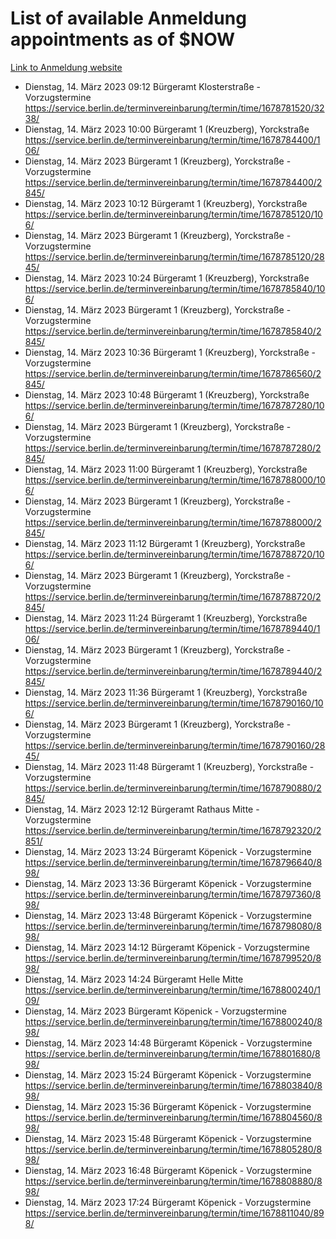 # List of available Anmeldung appointments as of $NOW
[Link to Anmeldung website](https://service.berlin.de/terminvereinbarung/termin/tag.php?termin=1&anliegen[]=120686&dienstleisterlist=122210,122217,327316,122219,327312,122227,327314,122231,327346,122243,327348,122254,122252,329742,122260,329745,122262,329748,122271,327278,122273,327274,122277,327276,330436,122280,327294,122282,327290,122284,327292,122291,327270,122285,327266,122286,327264,122296,327268,150230,329760,122297,327286,122294,327284,122312,329763,122314,329775,122304,327330,122311,327334,122309,327332,317869,122281,327352,122279,329772,122283,122276,327324,122274,327326,122267,329766,122246,327318,122251,327320,122257,327322,122208,327298,122226,327300&herkunft=http%3A%2F%2Fservice.berlin.de%2Fdienstleistung%2F120686%2F)
- Dienstag, 14. März 2023 09:12 Bürgeramt Klosterstraße - Vorzugstermine https://service.berlin.de/terminvereinbarung/termin/time/1678781520/3238/
- Dienstag, 14. März 2023 10:00 Bürgeramt 1 (Kreuzberg), Yorckstraße https://service.berlin.de/terminvereinbarung/termin/time/1678784400/106/
- Dienstag, 14. März 2023  Bürgeramt 1 (Kreuzberg), Yorckstraße - Vorzugstermine https://service.berlin.de/terminvereinbarung/termin/time/1678784400/2845/
- Dienstag, 14. März 2023 10:12 Bürgeramt 1 (Kreuzberg), Yorckstraße https://service.berlin.de/terminvereinbarung/termin/time/1678785120/106/
- Dienstag, 14. März 2023  Bürgeramt 1 (Kreuzberg), Yorckstraße - Vorzugstermine https://service.berlin.de/terminvereinbarung/termin/time/1678785120/2845/
- Dienstag, 14. März 2023 10:24 Bürgeramt 1 (Kreuzberg), Yorckstraße https://service.berlin.de/terminvereinbarung/termin/time/1678785840/106/
- Dienstag, 14. März 2023  Bürgeramt 1 (Kreuzberg), Yorckstraße - Vorzugstermine https://service.berlin.de/terminvereinbarung/termin/time/1678785840/2845/
- Dienstag, 14. März 2023 10:36 Bürgeramt 1 (Kreuzberg), Yorckstraße - Vorzugstermine https://service.berlin.de/terminvereinbarung/termin/time/1678786560/2845/
- Dienstag, 14. März 2023 10:48 Bürgeramt 1 (Kreuzberg), Yorckstraße https://service.berlin.de/terminvereinbarung/termin/time/1678787280/106/
- Dienstag, 14. März 2023  Bürgeramt 1 (Kreuzberg), Yorckstraße - Vorzugstermine https://service.berlin.de/terminvereinbarung/termin/time/1678787280/2845/
- Dienstag, 14. März 2023 11:00 Bürgeramt 1 (Kreuzberg), Yorckstraße https://service.berlin.de/terminvereinbarung/termin/time/1678788000/106/
- Dienstag, 14. März 2023  Bürgeramt 1 (Kreuzberg), Yorckstraße - Vorzugstermine https://service.berlin.de/terminvereinbarung/termin/time/1678788000/2845/
- Dienstag, 14. März 2023 11:12 Bürgeramt 1 (Kreuzberg), Yorckstraße https://service.berlin.de/terminvereinbarung/termin/time/1678788720/106/
- Dienstag, 14. März 2023  Bürgeramt 1 (Kreuzberg), Yorckstraße - Vorzugstermine https://service.berlin.de/terminvereinbarung/termin/time/1678788720/2845/
- Dienstag, 14. März 2023 11:24 Bürgeramt 1 (Kreuzberg), Yorckstraße https://service.berlin.de/terminvereinbarung/termin/time/1678789440/106/
- Dienstag, 14. März 2023  Bürgeramt 1 (Kreuzberg), Yorckstraße - Vorzugstermine https://service.berlin.de/terminvereinbarung/termin/time/1678789440/2845/
- Dienstag, 14. März 2023 11:36 Bürgeramt 1 (Kreuzberg), Yorckstraße https://service.berlin.de/terminvereinbarung/termin/time/1678790160/106/
- Dienstag, 14. März 2023  Bürgeramt 1 (Kreuzberg), Yorckstraße - Vorzugstermine https://service.berlin.de/terminvereinbarung/termin/time/1678790160/2845/
- Dienstag, 14. März 2023 11:48 Bürgeramt 1 (Kreuzberg), Yorckstraße - Vorzugstermine https://service.berlin.de/terminvereinbarung/termin/time/1678790880/2845/
- Dienstag, 14. März 2023 12:12 Bürgeramt Rathaus Mitte - Vorzugstermine https://service.berlin.de/terminvereinbarung/termin/time/1678792320/2851/
- Dienstag, 14. März 2023 13:24 Bürgeramt Köpenick - Vorzugstermine https://service.berlin.de/terminvereinbarung/termin/time/1678796640/898/
- Dienstag, 14. März 2023 13:36 Bürgeramt Köpenick - Vorzugstermine https://service.berlin.de/terminvereinbarung/termin/time/1678797360/898/
- Dienstag, 14. März 2023 13:48 Bürgeramt Köpenick - Vorzugstermine https://service.berlin.de/terminvereinbarung/termin/time/1678798080/898/
- Dienstag, 14. März 2023 14:12 Bürgeramt Köpenick - Vorzugstermine https://service.berlin.de/terminvereinbarung/termin/time/1678799520/898/
- Dienstag, 14. März 2023 14:24 Bürgeramt Helle Mitte https://service.berlin.de/terminvereinbarung/termin/time/1678800240/109/
- Dienstag, 14. März 2023  Bürgeramt Köpenick - Vorzugstermine https://service.berlin.de/terminvereinbarung/termin/time/1678800240/898/
- Dienstag, 14. März 2023 14:48 Bürgeramt Köpenick - Vorzugstermine https://service.berlin.de/terminvereinbarung/termin/time/1678801680/898/
- Dienstag, 14. März 2023 15:24 Bürgeramt Köpenick - Vorzugstermine https://service.berlin.de/terminvereinbarung/termin/time/1678803840/898/
- Dienstag, 14. März 2023 15:36 Bürgeramt Köpenick - Vorzugstermine https://service.berlin.de/terminvereinbarung/termin/time/1678804560/898/
- Dienstag, 14. März 2023 15:48 Bürgeramt Köpenick - Vorzugstermine https://service.berlin.de/terminvereinbarung/termin/time/1678805280/898/
- Dienstag, 14. März 2023 16:48 Bürgeramt Köpenick - Vorzugstermine https://service.berlin.de/terminvereinbarung/termin/time/1678808880/898/
- Dienstag, 14. März 2023 17:24 Bürgeramt Köpenick - Vorzugstermine https://service.berlin.de/terminvereinbarung/termin/time/1678811040/898/
